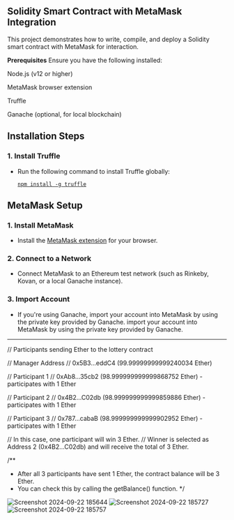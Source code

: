 **Solidity Smart Contract with MetaMask Integration**
-------------------------------------------------------------------------
This project demonstrates how to write, compile, and deploy a Solidity smart contract with MetaMask for interaction.

**Prerequisites**
Ensure you have the following installed:

Node.js (v12 or higher)

MetaMask browser extension

Truffle

Ganache (optional, for local blockchain)


## Installation Steps

### 1. Install Truffle

- Run the following command to install Truffle globally:

  [`npm install -g truffle`](#)

## MetaMask Setup

### 1. Install MetaMask

- Install the [MetaMask extension](https://metamask.io/) for your browser.

### 2. Connect to a Network

- Connect MetaMask to an Ethereum test network (such as Rinkeby, Kovan, or a local Ganache instance).

### 3. Import Account

- If you're using Ganache, import your account into MetaMask by using the private key provided by Ganache.
 import your account into MetaMask by using the private key provided by Ganache.
-------------------------------------------------------------------------------------------------------------------
// Participants sending Ether to the lottery contract

// Manager Address
// 0x5B3...eddC4 (99.99999999999240034 Ether)

// Participant 1
// 0xAb8...35cb2 (98.999999999999868752 Ether) - participates with 1 Ether

// Participant 2
// 0x4B2...C02db (98.999999999999859886 Ether) - participates with 1 Ether

// Participant 3
// 0x787...cabaB (98.999999999999902952 Ether) - participates with 1 Ether

// In this case, one participant will win 3 Ether.
// Winner is selected as Address 2 (0x4B2...C02db) and will receive the total of 3 Ether.

/**
 * After all 3 participants have sent 1 Ether, the contract balance will be 3 Ether.
 * You can check this by calling the getBalance() function.
 */



![Screenshot 2024-09-22 185644](https://github.com/user-attachments/assets/93e12604-0bcd-4c8e-bc72-b10c04405bbf)
![Screenshot 2024-09-22 185727](https://github.com/user-attachments/assets/54fd7868-0ae4-41a8-b6f6-68efa0a83a0b)
![Screenshot 2024-09-22 185757](https://github.com/user-attachments/assets/422805cc-4f2c-4150-9f00-3dabce44b875)



